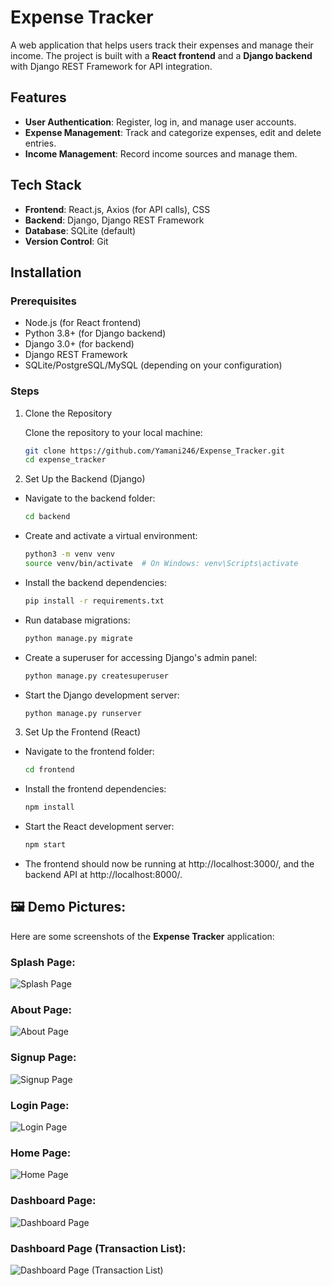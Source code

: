 # Expense Tracker

A web application that helps users track their expenses and manage their income. The project is built with a **React frontend** and a **Django backend** with Django REST Framework for API integration.

## Features

- **User Authentication**: Register, log in, and manage user accounts.
- **Expense Management**: Track and categorize expenses, edit and delete entries.
- **Income Management**: Record income sources and manage them.

## Tech Stack

- **Frontend**: React.js, Axios (for API calls), CSS
- **Backend**: Django, Django REST Framework
- **Database**: SQLite (default)
- **Version Control**: Git

## Installation

### Prerequisites

- Node.js (for React frontend)
- Python 3.8+ (for Django backend)
- Django 3.0+ (for backend)
- Django REST Framework
- SQLite/PostgreSQL/MySQL (depending on your configuration)

### Steps

1. Clone the Repository

    Clone the repository to your local machine:

    ```bash
    git clone https://github.com/Yamani246/Expense_Tracker.git
    cd expense_tracker

2. Set Up the Backend (Django)
- Navigate to the backend folder:

    ``` bash
    cd backend
- Create and activate a virtual environment:

    ```bash
    python3 -m venv venv
    source venv/bin/activate  # On Windows: venv\Scripts\activate
- Install the backend dependencies:

    ```bash
    pip install -r requirements.txt
- Run database migrations:

    ```bash
    python manage.py migrate
- Create a superuser for accessing Django's admin panel:

    ```bash
    python manage.py createsuperuser
- Start the Django development server:

    ```bash
    python manage.py runserver
3. Set Up the Frontend (React)
- Navigate to the frontend folder:

    ```bash
    cd frontend

- Install the frontend dependencies:

    ```bash
    npm install
- Start the React development server:

    ```bash
    npm start
* The frontend should now be running at http://localhost:3000/, and the backend API at http://localhost:8000/.

## 🖼️ Demo Pictures:
Here are some screenshots of the **Expense Tracker** application:

### Splash Page:
![Splash Page](Demo_pics/SplashPage.png)

### About Page:
![About Page](Demo_pics/about.png)

### Signup Page:
![Signup Page](Demo_pics/signup.png)

### Login Page:
![Login Page](Demo_pics/login.png)

### Home Page:
![Home Page](Demo_pics/home.png)

### Dashboard Page:
![Dashboard Page](Demo_pics/dashboard.png)

### Dashboard Page (Transaction List):
![Dashboard Page (Transaction List)](Demo_pics/expenditure.png)

